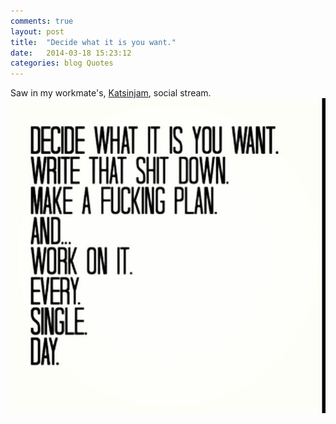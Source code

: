 ```yaml
---
comments: true
layout: post
title:  "Decide what it is you want."
date:   2014-03-18 15:23:12
categories: blog Quotes
---
```


Saw in my workmate's, <a href="http://www.katsinjam.co.uk" target="_blank">Katsinjam</a>, social stream.
<img alt="Decide what it is you want. Write that shit down. Make a fucking plan. And ... Work on it. Every. Single. Day." src="/assets/posts/decide.jpg" />